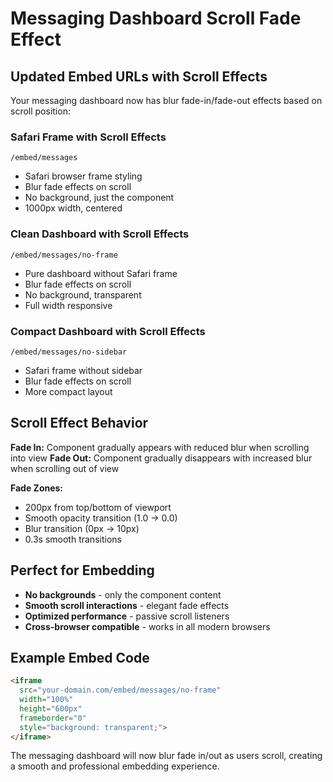 # Messaging Dashboard Scroll Fade Effect

## Updated Embed URLs with Scroll Effects

Your messaging dashboard now has blur fade-in/fade-out effects based on scroll position:

### Safari Frame with Scroll Effects
```
/embed/messages
```
- Safari browser frame styling
- Blur fade effects on scroll
- No background, just the component
- 1000px width, centered

### Clean Dashboard with Scroll Effects  
```
/embed/messages/no-frame
```
- Pure dashboard without Safari frame
- Blur fade effects on scroll
- No background, transparent
- Full width responsive

### Compact Dashboard with Scroll Effects
```
/embed/messages/no-sidebar
```
- Safari frame without sidebar
- Blur fade effects on scroll
- More compact layout

## Scroll Effect Behavior

**Fade In:** Component gradually appears with reduced blur when scrolling into view
**Fade Out:** Component gradually disappears with increased blur when scrolling out of view

**Fade Zones:**
- 200px from top/bottom of viewport
- Smooth opacity transition (1.0 → 0.0)
- Blur transition (0px → 10px)
- 0.3s smooth transitions

## Perfect for Embedding

- **No backgrounds** - only the component content
- **Smooth scroll interactions** - elegant fade effects
- **Optimized performance** - passive scroll listeners
- **Cross-browser compatible** - works in all modern browsers

## Example Embed Code

```html
<iframe 
  src="your-domain.com/embed/messages/no-frame"
  width="100%" 
  height="600px"
  frameborder="0"
  style="background: transparent;">
</iframe>
```

The messaging dashboard will now blur fade in/out as users scroll, creating a smooth and professional embedding experience.